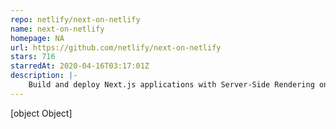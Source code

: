 ```yaml
---
repo: netlify/next-on-netlify
name: next-on-netlify
homepage: NA
url: https://github.com/netlify/next-on-netlify
stars: 716
starredAt: 2020-04-16T03:17:01Z
description: |-
    Build and deploy Next.js applications with Server-Side Rendering on Netlify!
---
```


[object Object]
